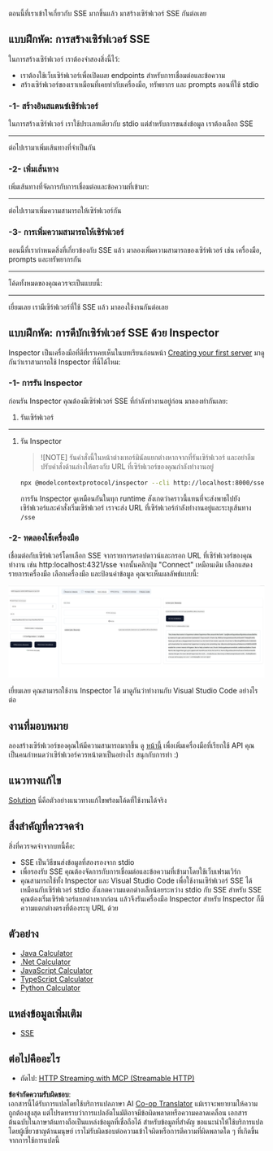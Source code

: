 <!--
CO_OP_TRANSLATOR_METADATA:
{
  "original_hash": "3dd2f1e39277c31b0e57e29d165354d6",
  "translation_date": "2025-06-12T23:56:48+00:00",
  "source_file": "03-GettingStarted/05-sse-server/README.md",
  "language_code": "th"
}
-->
ตอนนี้ที่เราเข้าใจเกี่ยวกับ SSE มากขึ้นแล้ว มาสร้างเซิร์ฟเวอร์ SSE กันต่อเลย

## แบบฝึกหัด: การสร้างเซิร์ฟเวอร์ SSE

ในการสร้างเซิร์ฟเวอร์ เราต้องจำสองสิ่งนี้ไว้:

- เราต้องใช้เว็บเซิร์ฟเวอร์เพื่อเปิดเผย endpoints สำหรับการเชื่อมต่อและข้อความ
- สร้างเซิร์ฟเวอร์ของเราเหมือนที่เคยทำกับเครื่องมือ, ทรัพยากร และ prompts ตอนที่ใช้ stdio

### -1- สร้างอินสแตนซ์เซิร์ฟเวอร์

ในการสร้างเซิร์ฟเวอร์ เราใช้ประเภทเดียวกับ stdio แต่สำหรับการขนส่งข้อมูล เราต้องเลือก SSE

---

ต่อไปเรามาเพิ่มเส้นทางที่จำเป็นกัน

### -2- เพิ่มเส้นทาง

เพิ่มเส้นทางที่จัดการกับการเชื่อมต่อและข้อความที่เข้ามา:

---

ต่อไปเรามาเพิ่มความสามารถให้เซิร์ฟเวอร์กัน

### -3- การเพิ่มความสามารถให้เซิร์ฟเวอร์

ตอนนี้ที่เรากำหนดสิ่งที่เกี่ยวข้องกับ SSE แล้ว มาลองเพิ่มความสามารถของเซิร์ฟเวอร์ เช่น เครื่องมือ, prompts และทรัพยากรกัน

---

โค้ดทั้งหมดของคุณควรจะเป็นแบบนี้:

---

เยี่ยมเลย เรามีเซิร์ฟเวอร์ที่ใช้ SSE แล้ว มาลองใช้งานกันต่อเลย

## แบบฝึกหัด: การดีบักเซิร์ฟเวอร์ SSE ด้วย Inspector

Inspector เป็นเครื่องมือที่ดีที่เราเคยเห็นในบทเรียนก่อนหน้า [Creating your first server](/03-GettingStarted/01-first-server/README.md) มาดูกันว่าเราสามารถใช้ Inspector ที่นี่ได้ไหม:

### -1- การรัน Inspector

ก่อนรัน Inspector คุณต้องมีเซิร์ฟเวอร์ SSE ที่กำลังทำงานอยู่ก่อน มาลองทำกันเลย:

1. รันเซิร์ฟเวอร์

---

1. รัน Inspector

    > ![NOTE]
    > รันคำสั่งนี้ในหน้าต่างเทอร์มินัลแยกต่างหากจากที่รันเซิร์ฟเวอร์ และอย่าลืมปรับคำสั่งด้านล่างให้ตรงกับ URL ที่เซิร์ฟเวอร์ของคุณกำลังทำงานอยู่

    ```sh
    npx @modelcontextprotocol/inspector --cli http://localhost:8000/sse --method tools/list
    ```

    การรัน Inspector ดูเหมือนกันในทุก runtime สังเกตว่าคราวนี้แทนที่จะส่งพาธไปยังเซิร์ฟเวอร์และคำสั่งเริ่มเซิร์ฟเวอร์ เราจะส่ง URL ที่เซิร์ฟเวอร์กำลังทำงานอยู่และระบุเส้นทาง `/sse`

### -2- ทดลองใช้เครื่องมือ

เชื่อมต่อกับเซิร์ฟเวอร์โดยเลือก SSE จากรายการดรอปดาวน์และกรอก URL ที่เซิร์ฟเวอร์ของคุณทำงาน เช่น http:localhost:4321/sse จากนั้นคลิกปุ่ม "Connect" เหมือนเดิม เลือกแสดงรายการเครื่องมือ เลือกเครื่องมือ และป้อนค่าข้อมูล คุณจะเห็นผลลัพธ์แบบนี้:

![SSE Server running in inspector](../../../../translated_images/sse-inspector.d86628cc597b8fae807a31d3d6837842f5f9ee1bcc6101013fa0c709c96029ad.th.png)

เยี่ยมเลย คุณสามารถใช้งาน Inspector ได้ มาดูกันว่าทำงานกับ Visual Studio Code อย่างไรต่อ

## งานที่มอบหมาย

ลองสร้างเซิร์ฟเวอร์ของคุณให้มีความสามารถมากขึ้น ดู [หน้านี้](https://api.chucknorris.io/) เพื่อเพิ่มเครื่องมือที่เรียกใช้ API คุณเป็นคนกำหนดว่าเซิร์ฟเวอร์ควรหน้าตาเป็นอย่างไร สนุกกับการทำ :)

## แนวทางแก้ไข

[Solution](./solution/README.md) นี่คือตัวอย่างแนวทางแก้ไขพร้อมโค้ดที่ใช้งานได้จริง

## สิ่งสำคัญที่ควรจดจำ

สิ่งที่ควรจดจำจากบทนี้คือ:

- SSE เป็นวิธีขนส่งข้อมูลที่สองรองจาก stdio
- เพื่อรองรับ SSE คุณต้องจัดการกับการเชื่อมต่อและข้อความที่เข้ามาโดยใช้เว็บเฟรมเวิร์ก
- คุณสามารถใช้ทั้ง Inspector และ Visual Studio Code เพื่อใช้งานเซิร์ฟเวอร์ SSE ได้เหมือนกับเซิร์ฟเวอร์ stdio สังเกตความแตกต่างเล็กน้อยระหว่าง stdio กับ SSE สำหรับ SSE คุณต้องเริ่มเซิร์ฟเวอร์แยกต่างหากก่อน แล้วจึงรันเครื่องมือ Inspector สำหรับ Inspector ก็มีความแตกต่างตรงที่ต้องระบุ URL ด้วย

## ตัวอย่าง

- [Java Calculator](../samples/java/calculator/README.md)
- [.Net Calculator](../../../../03-GettingStarted/samples/csharp)
- [JavaScript Calculator](../../../../03-GettingStarted/samples/javascript)
- [TypeScript Calculator](../../../../03-GettingStarted/samples/typescript)
- [Python Calculator](../../../../03-GettingStarted/samples/python)

## แหล่งข้อมูลเพิ่มเติม

- [SSE](https://developer.mozilla.org/en-US/docs/Web/API/Server-sent_events)

## ต่อไปคืออะไร

- ถัดไป: [HTTP Streaming with MCP (Streamable HTTP)](/03-GettingStarted/06-http-streaming/README.md)

**ข้อจำกัดความรับผิดชอบ**:  
เอกสารนี้ได้รับการแปลโดยใช้บริการแปลภาษา AI [Co-op Translator](https://github.com/Azure/co-op-translator) แม้เราจะพยายามให้ความถูกต้องสูงสุด แต่โปรดทราบว่าการแปลอัตโนมัติอาจมีข้อผิดพลาดหรือความคลาดเคลื่อน เอกสารต้นฉบับในภาษาต้นทางถือเป็นแหล่งข้อมูลที่เชื่อถือได้ สำหรับข้อมูลที่สำคัญ ขอแนะนำให้ใช้บริการแปลโดยผู้เชี่ยวชาญด้านมนุษย์ เราไม่รับผิดชอบต่อความเข้าใจผิดหรือการตีความที่ผิดพลาดใด ๆ ที่เกิดขึ้นจากการใช้การแปลนี้